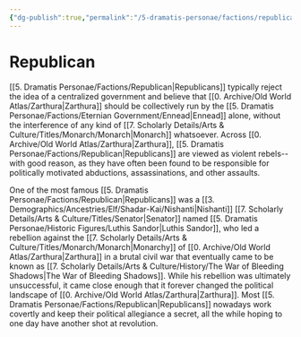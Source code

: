 ```yaml
---
{"dg-publish":true,"permalink":"/5-dramatis-personae/factions/republican/","noteIcon":""}
---
```


# Republican 

[[5. Dramatis Personae/Factions/Republican\|Republicans]] typically reject the idea of a centralized government and believe that [[0. Archive/Old World Atlas/Zarthura\|Zarthura]] should be collectively run by the [[5. Dramatis Personae/Factions/Eternian Government/Ennead\|Ennead]] alone, without the interference of any kind of [[7. Scholarly Details/Arts & Culture/Titles/Monarch/Monarch\|Monarch]] whatsoever. Across [[0. Archive/Old World Atlas/Zarthura\|Zarthura]], [[5. Dramatis Personae/Factions/Republican\|Republicans]] are viewed as violent rebels-- with good reason, as they have often been found to be responsible for politically motivated abductions, assassinations, and other assaults. 

One of the most famous [[5. Dramatis Personae/Factions/Republican\|Republicans]] was a [[3. Demographics/Ancestries/Elf/Shadar-Kai/Nishanti\|Nishanti]] [[7. Scholarly Details/Arts & Culture/Titles/Senator\|Senator]] named [[5. Dramatis Personae/Historic Figures/Luthis Sandor\|Luthis Sandor]], who led a rebellion against the [[7. Scholarly Details/Arts & Culture/Titles/Monarch/Monarch\|Monarchy]] of [[0. Archive/Old World Atlas/Zarthura\|Zarthura]] in a brutal civil war that eventually came to be known as [[7. Scholarly Details/Arts & Culture/History/The War of Bleeding Shadows\|The War of Bleeding Shadows]]. While his rebellion was ultimately unsuccessful, it came close enough that it forever changed the political landscape of [[0. Archive/Old World Atlas/Zarthura\|Zarthura]]. Most [[5. Dramatis Personae/Factions/Republican\|Republicans]] nowadays work covertly and keep their political allegiance a secret, all the while hoping to one day have another shot at revolution. 